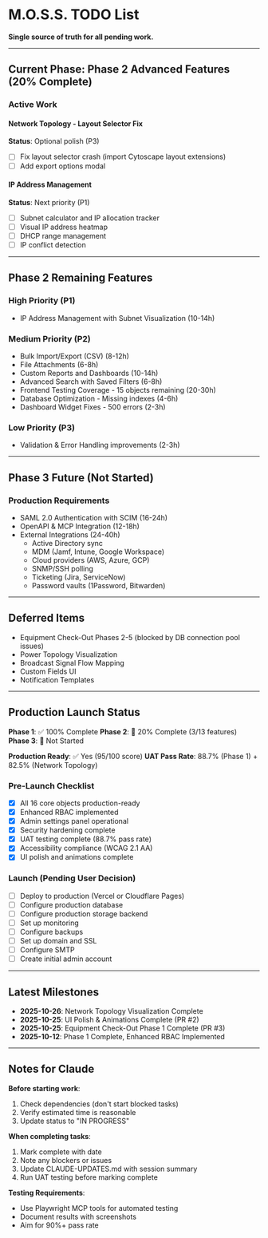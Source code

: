 # M.O.S.S. TODO List

**Single source of truth for all pending work.**

---

## Current Phase: Phase 2 Advanced Features (20% Complete)

### Active Work

#### Network Topology - Layout Selector Fix
**Status**: Optional polish (P3)
- [ ] Fix layout selector crash (import Cytoscape layout extensions)
- [ ] Add export options modal

#### IP Address Management
**Status**: Next priority (P1)
- [ ] Subnet calculator and IP allocation tracker
- [ ] Visual IP address heatmap
- [ ] DHCP range management
- [ ] IP conflict detection

---

## Phase 2 Remaining Features

### High Priority (P1)
- IP Address Management with Subnet Visualization (10-14h)

### Medium Priority (P2)
- Bulk Import/Export (CSV) (8-12h)
- File Attachments (6-8h)
- Custom Reports and Dashboards (10-14h)
- Advanced Search with Saved Filters (6-8h)
- Frontend Testing Coverage - 15 objects remaining (20-30h)
- Database Optimization - Missing indexes (4-6h)
- Dashboard Widget Fixes - 500 errors (2-3h)

### Low Priority (P3)
- Validation & Error Handling improvements (2-3h)

---

## Phase 3 Future (Not Started)

### Production Requirements
- SAML 2.0 Authentication with SCIM (16-24h)
- OpenAPI & MCP Integration (12-18h)
- External Integrations (24-40h)
  - Active Directory sync
  - MDM (Jamf, Intune, Google Workspace)
  - Cloud providers (AWS, Azure, GCP)
  - SNMP/SSH polling
  - Ticketing (Jira, ServiceNow)
  - Password vaults (1Password, Bitwarden)

---

## Deferred Items

- Equipment Check-Out Phases 2-5 (blocked by DB connection pool issues)
- Power Topology Visualization
- Broadcast Signal Flow Mapping
- Custom Fields UI
- Notification Templates

---

## Production Launch Status

**Phase 1**: ✅ 100% Complete
**Phase 2**: 🔄 20% Complete (3/13 features)
**Phase 3**: 📅 Not Started

**Production Ready**: ✅ Yes (95/100 score)
**UAT Pass Rate**: 88.7% (Phase 1) + 82.5% (Network Topology)

### Pre-Launch Checklist
- [x] All 16 core objects production-ready
- [x] Enhanced RBAC implemented
- [x] Admin settings panel operational
- [x] Security hardening complete
- [x] UAT testing complete (88.7% pass rate)
- [x] Accessibility compliance (WCAG 2.1 AA)
- [x] UI polish and animations complete

### Launch (Pending User Decision)
- [ ] Deploy to production (Vercel or Cloudflare Pages)
- [ ] Configure production database
- [ ] Configure production storage backend
- [ ] Set up monitoring
- [ ] Configure backups
- [ ] Set up domain and SSL
- [ ] Configure SMTP
- [ ] Create initial admin account

---

## Latest Milestones

- **2025-10-26**: Network Topology Visualization Complete
- **2025-10-25**: UI Polish & Animations Complete (PR #2)
- **2025-10-25**: Equipment Check-Out Phase 1 Complete (PR #3)
- **2025-10-12**: Phase 1 Complete, Enhanced RBAC Implemented

---

## Notes for Claude

**Before starting work**:
1. Check dependencies (don't start blocked tasks)
2. Verify estimated time is reasonable
3. Update status to "IN PROGRESS"

**When completing tasks**:
1. Mark complete with date
2. Note any blockers or issues
3. Update CLAUDE-UPDATES.md with session summary
4. Run UAT testing before marking complete

**Testing Requirements**:
- Use Playwright MCP tools for automated testing
- Document results with screenshots
- Aim for 90%+ pass rate

